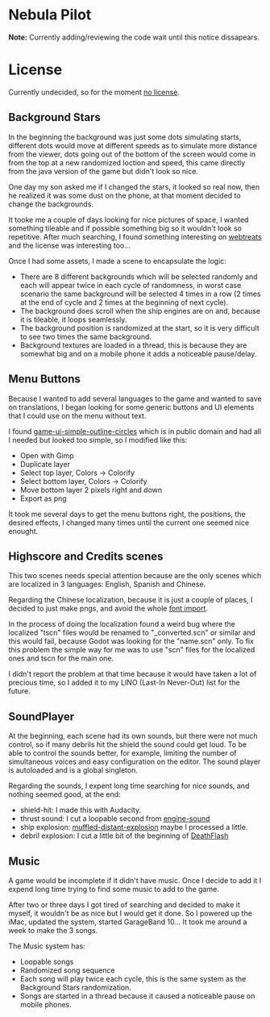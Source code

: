 # Nebula Pilot

**Note:** Currently adding/reviewing the code wait until this notice dissapears.

# License

Currently undecided, so for the moment [no license](http://choosealicense.com/no-license/).

## Background Stars

In the beginning the background was just some dots simulating starts, different dots would move at different speeds as to simulate more distance from the viewer, dots going out of the bottom of the screen would come in from the top at a new randomized loction and speed, this came directly from the java version of the game but didn't look so nice.

One day my son asked me if I changed the stars, it looked so real now, then he realized it was some dust on the phone, at that moment decided to change the backgrounds.

It tooke me a couple of days looking for nice pictures of space, I wanted something tileable and if possible something big so it wouldn't look so repetitive. After much searching, I found something interesting on [webtreats](http://webtreats.mysitemyway.com/tileable-classic-nebula-space-patterns/) and the license was interesting too...

Once I had some assets, I made a scene to encapsulate the logic:

* There are 8 different backgrounds which will be selected randomly and each will appear twice in each cycle of randomness, in worst case scenario the same background will be selected 4 times in a row (2 times at the end of cycle and 2 times at the beginning of next cycle).
* The background does scroll when the ship engines are on and, because it is tileable, it loops seamlessly.
* The background position is randomized at the start, so it is very difficult to see two times the same background.
* Background textures are loaded in a thread, this is because they are somewhat big and on a mobile phone it adds a noticeable pause/delay.

## Menu Buttons

Because I wanted to add several languages to the game and wanted to save on translations, I began looking for some generic buttons and UI elements that I could use on the menu without text.

I found [game-ui-simple-outline-circles](http://opengameart.org/content/game-ui-simple-outline-circles) which is in public domain and had all I needed but looked too simple, so I modified like this:

* Open with Gimp
* Duplicate layer
* Select top layer, Colors -> Colorify
* Select bottom layer, Colors -> Colorify
* Move bottom layer 2 pixels right and down
* Export as png

It took me several days to get the menu buttons right, the positions, the desired effects, I changed many times until the current one seemed nice enought.

## Highscore and Credits scenes

This two scenes needs special attention because are the only scenes which are localized in 3 languages: English, Spanish and Chinese.

Regarding the Chinese localization, because it is just a couple of places, I decided to just make pngs, and avoid the whole [font import](http://docs.godotengine.org/en/stable/tutorials/asset_pipeline/importing_fonts.html#internationalization).

In the process of doing the localization found a weird bug where the localized "tscn" files would be renamed to "_converted.scn" or similar and this would fail, because Godot was looking for the "name.scn" only. To fix this problem the simple way for me was to use "scn" files for the localized ones and tscn for the main one.

I didn't report the problem at that time because it would have taken a lot of precious time, so I added it to my LINO (Last-In Never-Out) list for the future.

## SoundPlayer

At the beginning, each scene had its own sounds, but there were not much control, so if many debrils hit the shield the sound could get loud. To be able to control the sounds better, for example, limiting the number of simultaneous voices and easy configuration on the editor. The sound player is autoloaded and is a global singleton.

Regarding the sounds, I expent long time searching for nice sounds, and nothing seemed good, at the end:

* shield-hit: I made this with Audacity.
* thrust sound: I cut a loopable second from [engine-sound](http://opengameart.org/content/engine-sound)
* ship explosion: [muffled-distant-explosion](http://opengameart.org/content/muffled-distant-explosion) maybe I processed a little.
* debril explosion: I cut a little bit of the beginning of [DeathFlash](http://opengameart.org/content/big-explosion)

## Music

A game would be incomplete if it didn't have music. Once I decide to add it I expend long time trying to find some music to add to the game.

After two or three days I got tired of searching and decided to make it myself, it wouldn't be as nice but I would get it done. So I powered up the iMac, updated the system, started GarageBand 10... It took me around a week to make the 3 songs.

The Music system has:

* Loopable songs
* Randomized song sequence
* Each song will play twice each cycle, this is the same system as the Background Stars randomization.
* Songs are started in a thread because it caused a noticeable pause on mobile phones.

